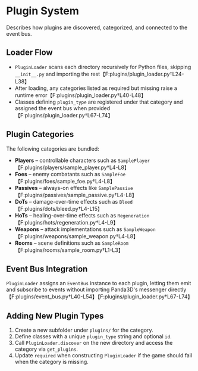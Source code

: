 # Plugin System

Describes how plugins are discovered, categorized, and connected to the event bus.

## Loader Flow
- `PluginLoader` scans each directory recursively for Python files, skipping `__init__.py` and importing the rest【F:plugins/plugin_loader.py†L24-L38】
- After loading, any categories listed as required but missing raise a runtime error【F:plugins/plugin_loader.py†L40-L48】
- Classes defining `plugin_type` are registered under that category and assigned the event bus when provided【F:plugins/plugin_loader.py†L67-L74】

## Plugin Categories
The following categories are bundled:

- **Players** – controllable characters such as `SamplePlayer`【F:plugins/players/sample_player.py†L4-L8】
- **Foes** – enemy combatants such as `SampleFoe`【F:plugins/foes/sample_foe.py†L4-L8】
- **Passives** – always-on effects like `SamplePassive`【F:plugins/passives/sample_passive.py†L4-L8】
- **DoTs** – damage-over-time effects such as `Bleed`【F:plugins/dots/bleed.py†L4-L15】
- **HoTs** – healing-over-time effects such as `Regeneration`【F:plugins/hots/regeneration.py†L4-L9】
- **Weapons** – attack implementations such as `SampleWeapon`【F:plugins/weapons/sample_weapon.py†L4-L8】
- **Rooms** – scene definitions such as `SampleRoom`【F:plugins/rooms/sample_room.py†L1-L3】

## Event Bus Integration
`PluginLoader` assigns an `EventBus` instance to each plugin, letting them emit and subscribe to events without importing Panda3D's messenger directly【F:plugins/event_bus.py†L40-L54】【F:plugins/plugin_loader.py†L67-L74】

## Adding New Plugin Types
1. Create a new subfolder under `plugins/` for the category.
2. Define classes with a unique `plugin_type` string and optional `id`.
3. Call `PluginLoader.discover` on the new directory and access the category via `get_plugins`.
4. Update `required` when constructing `PluginLoader` if the game should fail when the category is missing.
